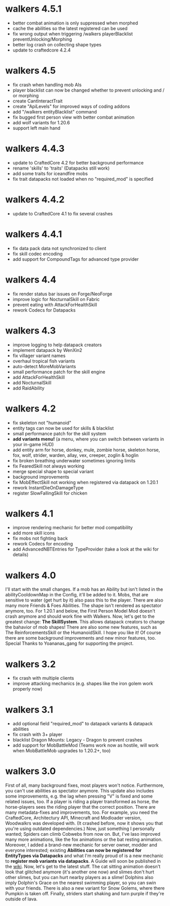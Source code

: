 walkers 4.5.1
================

- better combat animation is only suppressed when morphed
- cache the abilities so the latest registered can be used
- fix wrong output when triggering /walkers playerBlacklist preventUnlocking/Morphing
- better log crash on collecting shape types
- update to craftedcore 4.2.4

walkers 4.5
================

- fix crash when handling mob AIs
- player blacklist can now be changed whether to prevent unlocking and / or morphing
- create CantInteractTrait
- create "ApiLevels" for improved ways of coding addons
- add "/walkers entityBlacklist" command
- fix bugged first person view with better combat animation
- add wolf variants for 1.20.6
- support left main hand

walkers 4.4.3
================

- update to CraftedCore 4.2 for better background performance
- rename 'skills' to 'traits' (Datapacks still work)
- add some traits for iceandfire mobs
- fix trait datapacks not loaded when no "required_mod" is specified

walkers 4.4.2
================

- update to CraftedCore 4.1 to fix several crashes

walkers 4.4.1
================

- fix data pack data not synchronized to client
- fix skill codec encoding
- add support for CompoundTags for advanced type provider

walkers 4.4
================

- fix render status bar issues on Forge/NeoForge
- improve logic for NocturnalSkill on Fabric
- prevent eating with AttackForHealthSkill
- rework Codecs for Datapacks

walkers 4.3
================

- improve logging to help datapack creators
- implement datapack by WenXin2
- fix villager variant names
- overhaul tropical fish variants
- auto-detect MoreMobVariants
- small performance patch for the skill engine
- add AttackForHealthSkill
- add NocturnalSkill
- add RaidAbility

walkers 4.2
================

- fix skeleton not "humanoid"
- entity tags can now be used for skills & blacklist
- small performance patch for the skill system
- **add variants menu!** (a menu, where you can switch between variants in your in-game HUD)
- add entity arm for horse, donkey, mule, zombie horse, skeleton horse, fox, wolf, strider, warden, allay, vex, creeper,
  zoglin & hoglin
- fix broken breathing underwater sometimes ignoring limits
- fix FearedSkill not always working
- merge special shape to special variant
- background improvements
- fix MobEffectSkill not working when registered via datapack on 1.20.1
- rework InstantDieOnDamageType
- register SlowFallingSkill for chicken

walkers 4.1
================

- improve rendering mechanic for better mod compatibility
- add more skill icons
- fix mobs not fighting back
- rework Codecs for encoding
- add AdvancedNBTEntries for TypeProvider (take a look at the wiki for details)

walkers 4.0
================
I'll start with the small changes. If a mob has an Ability but isn't listed in the abilityCooldownMap in the Config,
it'll be added to it.
Mobs, that are sensitive to water (get hurt by it) also pass this to the player. There are also many more Friends & Foes
Abilities.
The shape isn't rendered as spectator anymore, too.
For 1.20.1 and below, the First Person Model Mod doesn't crash anymore and should work fine with Walkers.
Now, let's get to the greatest change: <strong>The SkillSystem</strong>. This allows datapack creators to change the
bahavior of mob shapes! There are also some new features, such as The ReinforcementsSkill or the HumanoidSkill. I hope
you like it!
Of course there are some background improvements and new minor features, too.
Special Thanks to Yoananas_gang for supporting the project.

walkers 3.2
================

- fix crash with multiple clients
- improve attacking mechanics (e.g. shapes like the iron golem work properly now)

walkers 3.1
================

- add optional field "required_mod" to datapack variants & datapack abilities
- fix crash with 3+ player
- blacklist Dragon Mounts: Legacy - Dragon to prevent crashes
- add support for MobBattleMod (Teams work now as hostile, will work when MobBattleMob upgrades to 1.20.2+, too)

walkers 3.0
================
First of all, many background fixes, most players won't notice. Furthermore, you can't use abilities as spectator
anymore.
This update also includes some improvements, e.g. the lag when pressing "V" is fixed and some related issues, too.
If a player is riding a player transformed as horse, the horse-players sees the riding player that the correct position.
There are many metadata-fixes and improvements, too. For example, you need the CraftedCore, Architectury API, Minecraft
and Modloader version, Woodwalkrs was developed with. (It crashed before, now it shows you that you're using outdated
dependencies.)
Now, just something I personally wanted; Spiders can climb Cobwebs from now on.
But, I've laso improved many more animations, like the fox animations or the bat resting animation.
Moreover, I added a brand-new mechanic for server owner, modder and everyone interested; existing **Abilities can now be
registered for EntityTypes via Datapacks** and what I'm really proud of is a new mechanic to **register mob variants via
datapacks**. A Guide will soon be published in the [wiki](https://github.com/ToCraft/woodwalkers-mod/wiki).
Now, let's get to the latest stuff. The cat sitting animation doesn't look that glitched anymore (it's another one now)
and slimes don't hurt other slimes, but you can hurt nearby players as a slime!
Dolphins also imply Dolphin's Grace on the nearest swimming player, so you can swin with your friends.
There is also a new variant for Snow Golems, where there Pumpkin is taken off.
Finally, striders start shaking and turn purple if they're outside of lava.
